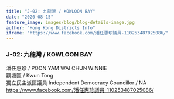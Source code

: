 ```yaml
---
title: "J-02: 九龍灣 / KOWLOON BAY"
date: "2020-08-15"
feature_image: images/blog/blog-details-image.jpg
author: "Hong Kong Districts Info"
iframe: "https://www.facebook.com/潘任惠珍議員-110253487025086/"
---
```


### J-02: 九龍灣 / KOWLOON BAY  
潘任惠珍 / POON YAM WAI CHUN WINNIE  
觀塘區 / Kwun Tong  
獨立民主派區議員 Independent Democracy Councillor / NA  
https://www.facebook.com/潘任惠珍議員-110253487025086/
